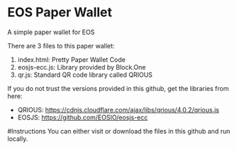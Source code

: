 # EOS Paper Wallet
A simple paper wallet for EOS

There are 3 files to this paper wallet:
1. index.html: Pretty Paper Wallet Code
2. eosjs-ecc.js: Library provided by Block.One
3. qr.js: Standard QR code library called QRIOUS

If you do not trust the versions provided in this github, get the libraries from here:  
- QRIOUS: https://cdnjs.cloudflare.com/ajax/libs/qrious/4.0.2/qrious.js
- EOSJS: https://github.com/EOSIO/eosjs-ecc

#Instructions
You can either visit or download the files in this github and run locally.
